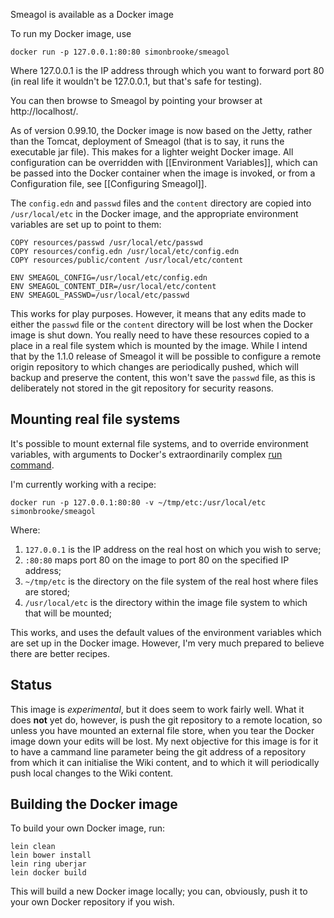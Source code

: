 Smeagol is available as a Docker image

To run my Docker image, use

    docker run -p 127.0.0.1:80:80 simonbrooke/smeagol

Where 127.0.0.1 is the IP address through which you want to forward port 80 (in real life it wouldn't be 127.0.0.1, but that's safe for testing).

You can then browse to Smeagol by pointing your browser at http://localhost/.

As of version 0.99.10, the Docker image is now based on the Jetty, rather than the Tomcat, deployment of Smeagol (that is to say, it runs the executable jar file). This makes for a lighter weight Docker image. All configuration can be overridden with [[Environment Variables]], which can be passed into the Docker container when the image is invoked, or from a Configuration file, see [[Configuring Smeagol]].

The `config.edn` and `passwd` files and the `content` directory are copied into `/usr/local/etc` in the Docker image, and the appropriate environment variables are set up to point to them:
```
COPY resources/passwd /usr/local/etc/passwd
COPY resources/config.edn /usr/local/etc/config.edn
COPY resources/public/content /usr/local/etc/content

ENV SMEAGOL_CONFIG=/usr/local/etc/config.edn
ENV SMEAGOL_CONTENT_DIR=/usr/local/etc/content
ENV SMEAGOL_PASSWD=/usr/local/etc/passwd
```
This works for play purposes. However, it means that any edits made to either the `passwd` file or the `content` directory will be lost when the Docker image is shut down. You really need to have these resources copied to a place in a real file system which is mounted by the image. While I intend that by the 1.1.0 release of Smeagol it will be possible to configure a remote origin repository to which changes are periodically pushed, which will backup and preserve the content, this won't save the `passwd` file, as this is deliberately not stored in the git repository for security reasons.

## Mounting real file systems

It's possible to mount external file systems, and to override environment variables, with arguments to Docker's extraordinarily complex [run command](https://docs.docker.com/engine/reference/commandline/run/).

I'm currently working with a recipe:

    docker run -p 127.0.0.1:80:80 -v ~/tmp/etc:/usr/local/etc simonbrooke/smeagol

Where:

1. `127.0.0.1` is the IP address on the real host on which you wish to serve;
2. `:80:80` maps port 80 on the image to port 80 on the specified IP address;
3. `~/tmp/etc` is the directory on the file system of the real host where files are stored;
4. `/usr/local/etc` is the directory within the image file system to which that will be mounted;

This works, and uses the default values of the environment variables which are set up in the Docker image. However, I'm very much prepared to believe there are better recipes.

## Status

This image is _experimental_, but it does seem to work fairly well. What it does **not** yet do, however, is push the git repository to a remote location, so unless you have mounted an external file store, when you tear the Docker image down your edits will be lost. My next objective for this image is for it to have a cammand line parameter being the git address of a repository from which it can initialise the Wiki content, and to which it will periodically push local changes to the Wiki content.

## Building the Docker image

To build your own Docker image, run:

    lein clean
    lein bower install
    lein ring uberjar
    lein docker build

This will build a new Docker image locally; you can, obviously, push it to your own Docker repository if you wish.
